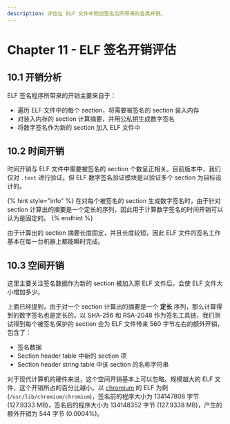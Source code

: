 ```yaml
---
description: 评估在 ELF 文件中附加签名后所带来的各类开销。
---
```


# Chapter 11 - ELF 签名开销评估

## 10.1 开销分析

ELF 签名程序所带来的开销主要来自于：

* 遍历 ELF 文件中的每个 section，将需要被签名的 section 装入内存
* 对装入内存的 section 计算摘要，并用公私钥生成数字签名
* 将数字签名作为新的 section 加入 ELF 文件中

## 10.2 时间开销

时间开销与 ELF 文件中需要被签名的 section 个数呈正相关。目前版本中，我们仅对 `.text` 进行验证。但 ELF 数字签名验证模块是以验证多个 section 为目标设计的。

{% hint style="info" %}
在对每个被签名的 section 生成数字签名时，由于针对 section 计算出的摘要是一个定长的序列，因此用于计算数字签名的时间开销可以认为是固定的。
{% endhint %}

由于计算出的 section 摘要长度固定，并且长度较短，因此 ELF 文件的签名工作基本在每一台机器上都能瞬时完成。

## 10.3 空间开销

这里主要关注签名数据作为新的 section 被加入原 ELF 文件后，会使 ELF 文件大小增加多少。

上面已经提到，由于对一个 section 计算出的摘要是一个 **定长** 序列，那么计算得到的数字签名也是定长的。以 SHA-256 和 RSA-2048 作为签名工具链，我们测试得到每个被签名保护的 section 会为 ELF 文件带来 560 字节左右的额外开销，包含了：

* 签名数据
* Section header table 中新的 section 项
* Section header string table 中该 section 的名称字符串

对于现代计算机的硬件来说，这个空间开销基本上可以忽略。规模越大的 ELF 文件，这个开销所占的百分比越小。以 [chromium](http://www.chromium.org/) 的 ELF 为例 \(`/usr/lib/chromium/chromium`\)，签名前的程序大小为 134147808 字节 \(127.9333 MB\)，签名后的程序大小为 134148352 字节 \(127.9338 MB\)，产生的额外开销为 544 字节 \(0.0004%\)。

